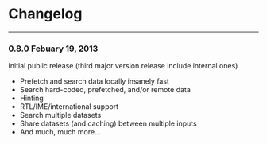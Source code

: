 # Changelog

---

### 0.8.0 Febuary 19, 2013
Initial public release (third major version release include internal ones)
* Prefetch and search data locally insanely fast
* Search hard-coded, prefetched, and/or remote data
* Hinting
* RTL/IME/international support
* Search multiple datasets
* Share datasets (and caching) between multiple inputs
* And much, much more…
